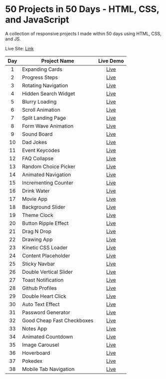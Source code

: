# 50 Projects in 50 Days - HTML, CSS, and JavaScript

A collection of responsive projects I made within 50 days using HTML, CSS, and JS.

Live Site: [Link](https://50-projects-in-50-days-fidellim.netlify.app/)

| Day | Project Name               |                                           Live Demo                                           |
| :-: | -------------------------- | :-------------------------------------------------------------------------------------------: |
|  1  | Expanding Cards            |        [Live](https://50-projects-in-50-days-fidellim.netlify.app/expanding%20cards/)         |
|  2  | Progress Steps             |         [Live](https://50-projects-in-50-days-fidellim.netlify.app/progress%20steps/)         |
|  3  | Rotating Navigation        |      [Live](https://50-projects-in-50-days-fidellim.netlify.app/rotating%20navigation/)       |
|  4  | Hidden Search Widget       |     [Live](https://50-projects-in-50-days-fidellim.netlify.app/hidden%20search%20widget/)     |
|  5  | Blurry Loading             |         [Live](https://50-projects-in-50-days-fidellim.netlify.app/blurry%20loading/)         |
|  6  | Scroll Animation           |        [Live](https://50-projects-in-50-days-fidellim.netlify.app/scroll%20animation/)        |
|  7  | Split Landing Page         |      [Live](https://50-projects-in-50-days-fidellim.netlify.app/split%20landing%20page/)      |
|  8  | Form Wave Animation        |     [Live](https://50-projects-in-50-days-fidellim.netlify.app/form%20wave%20animation/)      |
|  9  | Sound Board                |          [Live](https://50-projects-in-50-days-fidellim.netlify.app/sound%20board/)           |
| 10  | Dad Jokes                  |           [Live](https://50-projects-in-50-days-fidellim.netlify.app/dad%20jokes/)            |
| 11  | Event Keycodes             |         [Live](https://50-projects-in-50-days-fidellim.netlify.app/event%20keycodes/)         |
| 12  | FAQ Collapse               |          [Live](https://50-projects-in-50-days-fidellim.netlify.app/faq%20collapse/)          |
| 13  | Random Choice Picker       |     [Live](https://50-projects-in-50-days-fidellim.netlify.app/random%20choice%20picker/)     |
| 14  | Animated Navigation        |      [Live](https://50-projects-in-50-days-fidellim.netlify.app/animated%20navigation/)       |
| 15  | Incrementing Counter       |      [Live](https://50-projects-in-50-days-fidellim.netlify.app/incrementing%20counter/)      |
| 16  | Drink Water                |          [Live](https://50-projects-in-50-days-fidellim.netlify.app/drink%20water/)           |
| 17  | Movie App                  |           [Live](https://50-projects-in-50-days-fidellim.netlify.app/movie%20app/)            |
| 18  | Background Slider          |       [Live](https://50-projects-in-50-days-fidellim.netlify.app/background%20slider/)        |
| 19  | Theme Clock                |          [Live](https://50-projects-in-50-days-fidellim.netlify.app/theme%20clock/)           |
| 20  | Button Ripple Effect       |     [Live](https://50-projects-in-50-days-fidellim.netlify.app/button%20ripple%20effect/)     |
| 21  | Drag N Drop                |         [Live](https://50-projects-in-50-days-fidellim.netlify.app/drag%20n%20drop/)          |
| 22  | Drawing App                |          [Live](https://50-projects-in-50-days-fidellim.netlify.app/drawing%20app/)           |
| 23  | Kinetic CSS Loader         |      [Live](https://50-projects-in-50-days-fidellim.netlify.app/kinetic%20css%20loader/)      |
| 24  | Content Placeholder        |      [Live](https://50-projects-in-50-days-fidellim.netlify.app/content%20placeholder/)       |
| 25  | Sticky Navbar              |         [Live](https://50-projects-in-50-days-fidellim.netlify.app/sticky%20navbar/)          |
| 26  | Double Vertical Slider     |    [Live](https://50-projects-in-50-days-fidellim.netlify.app/double%20vertical%20slider/)    |
| 27  | Toast Notification         |       [Live](https://50-projects-in-50-days-fidellim.netlify.app/toast%20notification/)       |
| 28  | Github Profiles            |        [Live](https://50-projects-in-50-days-fidellim.netlify.app/github%20profiles/)         |
| 29  | Double Heart Click         |      [Live](https://50-projects-in-50-days-fidellim.netlify.app/double%20heart%20click/)      |
| 30  | Auto Text Effect           |       [Live](https://50-projects-in-50-days-fidellim.netlify.app/auto%20text%20effect/)       |
| 31  | Password Generator         |       [Live](https://50-projects-in-50-days-fidellim.netlify.app/password%20generator/)       |
| 32  | Good Cheap Fast Checkboxes | [Live](https://50-projects-in-50-days-fidellim.netlify.app/good%20cheap%20fast%20checkboxes/) |
| 33  | Notes App                  |           [Live](https://50-projects-in-50-days-fidellim.netlify.app/notes%20app/)            |
| 34  | Animated Countdown         |       [Live](https://50-projects-in-50-days-fidellim.netlify.app/animated%20countdown/)       |
| 35  | Image Carousel             |         [Live](https://50-projects-in-50-days-fidellim.netlify.app/image%20carousel/)         |
| 36  | Hoverboard                 |            [Live](https://50-projects-in-50-days-fidellim.netlify.app/hoverboard/)            |
| 37  | Pokedex                    |             [Live](https://50-projects-in-50-days-fidellim.netlify.app/pokedex/)              |
| 38  | Mobile Tab Navigation      |    [Live](https://50-projects-in-50-days-fidellim.netlify.app/mobile%20tab%20navigation/)     |
